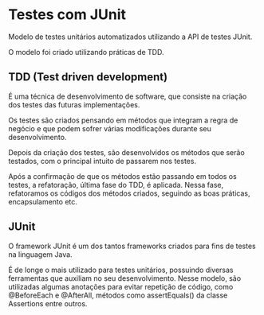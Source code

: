 # Testes com JUnit
Modelo de testes unitários automatizados utilizando a API de testes JUnit.

O modelo foi criado utilizando práticas de TDD.

## TDD (Test driven development)

É uma técnica de desenvolvimento de software, que consiste na criação dos testes das futuras implementações.

Os testes são criados pensando em métodos que integram a regra de negócio e que podem sofrer várias modificações durante seu desenvolvimento.

Depois da criação dos testes, são desenvolvidos os métodos que serão testados, com o principal intuito de passarem nos testes.

Após a confirmação de que os métodos estão passando em todos os testes, a refatoração, última fase do TDD, é aplicada. Nessa fase, refatoramos os códigos dos métodos
criados, seguindo as boas práticas, encapsulamento etc.

## JUnit
O framework JUnit é um dos tantos frameworks criados para fins de testes na linguagem Java.

É de longe o mais utilizado para testes unitários, possuindo diversas ferramentas que auxiliam no seu desenvolvimento. Nesse modelo, são utilizadas algumas anotações
para evitar repetição de código, como @BeforeEach e @AfterAll, métodos como assertEquals() da classe Assertions entre outros.
